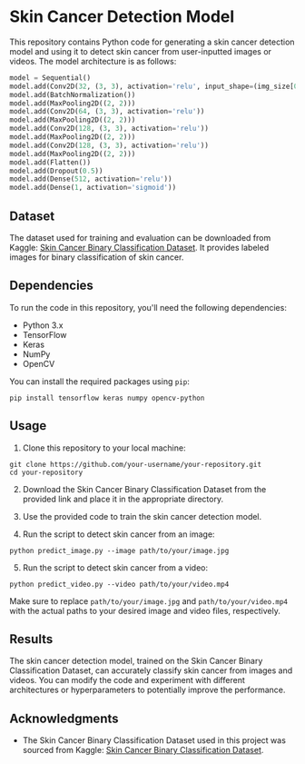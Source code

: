 # Skin Cancer Detection Model

This repository contains Python code for generating a skin cancer detection model and using it to detect skin cancer from user-inputted images or videos. The model architecture is as follows:

```python
model = Sequential()
model.add(Conv2D(32, (3, 3), activation='relu', input_shape=(img_size[0], img_size[1], 3)))
model.add(BatchNormalization())
model.add(MaxPooling2D((2, 2)))
model.add(Conv2D(64, (3, 3), activation='relu'))
model.add(MaxPooling2D((2, 2)))
model.add(Conv2D(128, (3, 3), activation='relu'))
model.add(MaxPooling2D((2, 2)))
model.add(Conv2D(128, (3, 3), activation='relu'))
model.add(MaxPooling2D((2, 2)))
model.add(Flatten())
model.add(Dropout(0.5))
model.add(Dense(512, activation='relu'))
model.add(Dense(1, activation='sigmoid'))
```

## Dataset

The dataset used for training and evaluation can be downloaded from Kaggle: [Skin Cancer Binary Classification Dataset](https://www.kaggle.com/datasets/kylegraupe/skin-cancer-binary-classification-dataset). It provides labeled images for binary classification of skin cancer.

## Dependencies

To run the code in this repository, you'll need the following dependencies:

- Python 3.x
- TensorFlow
- Keras
- NumPy
- OpenCV

You can install the required packages using `pip`:

```shell
pip install tensorflow keras numpy opencv-python
```

## Usage

1. Clone this repository to your local machine:

```shell
git clone https://github.com/your-username/your-repository.git
cd your-repository
```

2. Download the Skin Cancer Binary Classification Dataset from the provided link and place it in the appropriate directory.

3. Use the provided code to train the skin cancer detection model.

4. Run the script to detect skin cancer from an image:

```shell
python predict_image.py --image path/to/your/image.jpg
```

5. Run the script to detect skin cancer from a video:

```shell
python predict_video.py --video path/to/your/video.mp4
```

Make sure to replace `path/to/your/image.jpg` and `path/to/your/video.mp4` with the actual paths to your desired image and video files, respectively.

## Results

The skin cancer detection model, trained on the Skin Cancer Binary Classification Dataset, can accurately classify skin cancer from images and videos. You can modify the code and experiment with different architectures or hyperparameters to potentially improve the performance.

## Acknowledgments

- The Skin Cancer Binary Classification Dataset used in this project was sourced from Kaggle: [Skin Cancer Binary Classification Dataset](https://www.kaggle.com/datasets/kylegraupe/skin-cancer-binary-classification-dataset).

